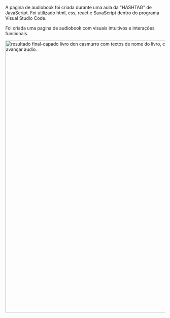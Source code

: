 A pagina de audiobook foi criada durante uma aula da "HASHTAG" de JavaScript. 
Foi utilizado html, css, react e SavaScript dentro do programa Visual Studio Code.

Foi criada uma pagina de audiobook com visuais intuitivos e interações funcionais.


<img width="1102" height="854" 
  alt="resultado final-capado livro don casmurro com textos de nome do livro, capitulo e autor(machado de assis).abaicho os botoes de playpause, retroceder de avançar audio." 
  src="https://github.com/user-attachments/assets/1f36d34d-6c73-4a68-9389-b05186871202" />
